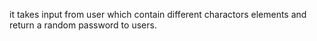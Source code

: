 it takes input from user which contain different charactors elements and return a random password to users.
